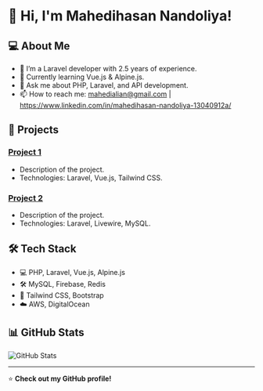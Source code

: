# 👋 Hi, I'm Mahedihasan Nandoliya!

## 💻 About Me
- 🔭 I’m a Laravel developer with 2.5 years of experience.
- 🌱 Currently learning Vue.js & Alpine.js.
- 💬 Ask me about PHP, Laravel, and API development.
- 📫 How to reach me: mahedialian@gmail.com | https://www.linkedin.com/in/mahedihasan-nandoliya-13040912a/

## 🚀 Projects
### [Project 1](https://github.com/yourusername/project1)
- Description of the project.
- Technologies: Laravel, Vue.js, Tailwind CSS.

### [Project 2](https://github.com/yourusername/project2)
- Description of the project.
- Technologies: Laravel, Livewire, MySQL.

## 🛠️ Tech Stack
- 💻 PHP, Laravel, Vue.js, Alpine.js
- 🛠️ MySQL, Firebase, Redis
- 🎨 Tailwind CSS, Bootstrap
- ☁️ AWS, DigitalOcean

## 📊 GitHub Stats
![GitHub Stats](https://github-readme-stats.vercel.app/api?username=yourusername&show_icons=true&theme=radical)

---
⭐ **Check out my GitHub profile!**

